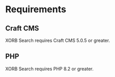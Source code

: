 # Requirements

## Craft CMS

XORB Search requires Craft CMS 5.0.5 or greater.

## PHP

XORB Search requires PHP 8.2 or greater.

